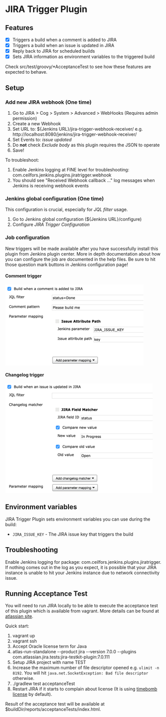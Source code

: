 # JIRA Trigger Plugin

## Features

- [x] Triggers a build when a comment is added to JIRA
- [x] Triggers a build when an issue is updated in JIRA
- [x] Reply back to JIRA for scheduled builds
- [x] Sets JIRA information as environment variables to the triggered build 

Check src/test/groovy/*AcceptanceTest to see how these features are expected to behave.

## Setup

### Add new JIRA webhook (One time) 

1. Go to JIRA > Cog > System > Advanced > WebHooks (Requires admin permission)
2. Create a new Webhook
3. Set URL to: ${Jenkins URL}/jira-trigger-webhook-receiver/ e.g. http://localhost:8080/jenkins/jira-trigger-webhook-receiver/
4. Set Events to: _issue updated_
5. Do **not** check *Exclude body* as this plugin requires the JSON to operate
6. Save!

To troubleshoot:

1. Enable Jenkins logging at FINE level for troubleshooting: com.ceilfors.jenkins.plugins.jiratrigger.webhook
2. You should see "Received Webhook callback ..." log messages when Jenkins is receiving webhook events

### Jenkins global configuration (One time)

This configuration is crucial, especially for *JQL filter* usage. 

1. Go to Jenkins global configuration (${Jenkins URL}/configure)
2. Configure *JIRA Trigger Configuration*

### Job configuration

New triggers will be made available after you have successfully install this plugin from Jenkins plugin center.
More in depth documentation about how you can configure the job are documented in the help files. Be sure to hit
those question mark buttons in Jenkins configuration page!

#### Comment trigger
![Comment Trigger Configuration](docs/jira-comment-trigger-configuration_50.png?raw=true "Comment Trigger Configuration")

#### Changelog trigger
![Changelog Trigger Configuration](docs/jira-changelog-trigger-configuration_50.png?raw=true "Changelog Trigger Configuration")

## Environment variables

JIRA Trigger Plugin sets environment variables you can use during the build:

- `JIRA_ISSUE_KEY` - The JIRA issue key that triggers the build 

## Troubleshooting
Enable Jenkins logging for package: com.ceilfors.jenkins.plugins.jiratrigger. If nothing comes out in the log as you
expect, it is possible
that your JIRA instance is unable to hit your Jenkins instance due to network connectivity issue. 

## Running Acceptance Test

You will need to run JIRA locally to be able to execute the acceptance test of this plugin which is available from
vagrant. More details can be found
at [atlassian site](https://developer.atlassian.com/static/connect/docs/latest/developing/developing-locally.html).

Quick start:

1. vagrant up
2. vagrant ssh
3. Accept Oracle license term for Java
4. atlas-run-standalone --product jira --version 7.0.0 --plugins com.atlassian.jira.tests:jira-testkit-plugin:7.0.111
5. Setup JIRA project with name TEST
6. Increase the maximum number of file descriptor opened e.g. `ulimit -n 8192`. You will hit `java.net.SocketException: Bad file descriptor` otherwise.
6. ./gradlew test acceptanceTest
7. Restart JIRA if it starts to complain about license (It is using [timebomb license](https://developer.atlassian.com/market/add-on-licensing-for-developers/timebomb-licenses-for-testing) by default). 

Result of the acceptance test will be available at $buildDir/reports/acceptanceTests/index.html.
